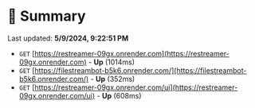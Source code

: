 # 📖 Summary
Last updated: **5/9/2024, 9:22:51 PM**

- `GET` [https://restreamer-09gx.onrender.com](https://restreamer-09gx.onrender.com) - **Up** (1014ms)
- `GET` [https://filestreambot-b5k6.onrender.com/](https://filestreambot-b5k6.onrender.com/) - **Up** (352ms)
- `GET` [https://restreamer-09gx.onrender.com/ui](https://restreamer-09gx.onrender.com/ui) - **Up** (608ms)
